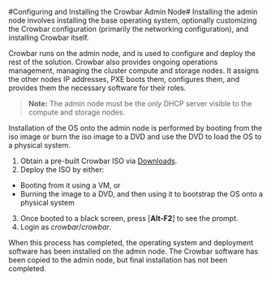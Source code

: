 #Configuring and Installing the Crowbar Admin Node#
Installing the admin node involves installing the base operating system, optionally customizing the Crowbar configuration (primarily the networking configuration), and installing Crowbar itself.

Crowbar runs on the admin node, and is used to configure and deploy the rest of the solution. Crowbar also provides ongoing operations management, managing the cluster compute and storage nodes. It assigns the other nodes IP addresses, PXE boots them, configures them, and provides them the necessary software for their roles.

>**Note:** The admin node must be the *only* DHCP server visible to the compute and storage nodes.

Installation of the OS onto the admin node is performed by booting from the iso image or burn the iso image to a DVD and use the DVD to load the OS to a physical system.

1. Obtain a pre-built Crowbar ISO via [Downloads](https://sourceforge.net/projects/crowbar/).
2. Deploy the ISO by either:
  * Booting from it using a VM, or
  * Burning the image to a DVD, and then using it to bootstrap the OS onto a physical system
3. Once booted to a black screen, press [**Alt-F2**] to see the prompt.
4. Login as *crowbar*/*crowbar*.

When this process has completed, the operating system and deployment software has been installed on the admin node. The Crowbar software has been copied to the admin node, but final installation has not been completed.

